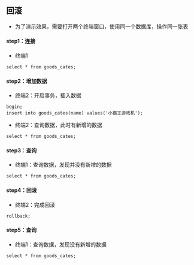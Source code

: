 ## 回滚

- 为了演示效果，需要打开两个终端窗口，使用同一个数据库，操作同一张表

#### step1：连接

- 终端1

```
select * from goods_cates;
```

#### step2：增加数据

- 终端2：开启事务，插入数据

```
begin;
insert into goods_cates(name) values('小霸王游戏机');
```

- 终端2：查询数据，此时有新增的数据

```
select * from goods_cates;
```

#### step3：查询

- 终端1：查询数据，发现并没有新增的数据

```
select * from goods_cates;
```

#### step4：回滚

- 终端2：完成回滚

```
rollback;
```

#### step5：查询

- 终端1：查询数据，发现没有新增的数据

```
select * from goods_cates;
```